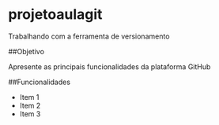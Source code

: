 # projetoaulagit
Trabalhando com a ferramenta de versionamento

##Objetivo

Apresente as principais funcionalidades da plataforma GitHub

##Funcionalidades
* Item 1
* Item 2
* Item 3
